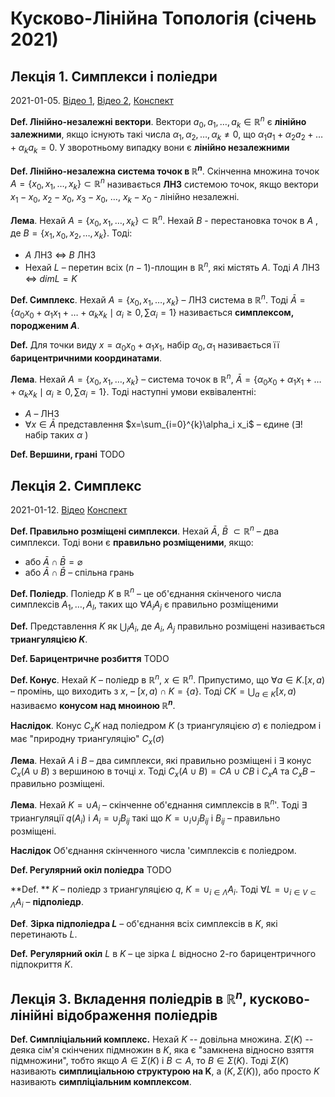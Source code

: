 # Кусково-Лінійна Топологія (січень 2021)

## Лекція 1. Симплекси і поліедри
2021-01-05. [Відео 1](https://youtube.com/watch?v=L0VvA4gL5Es), [Відео 2](https://www.youtube.com/watch?v=hCzaDl4bOkA), [Конспект](./pl_topology/lecture_1.pdf)

**Def. Лінійно-незалежні вектори**.
Вектори $a_{0}, a_{1}, \ldots, a_{k} \in \mathbb{R}^n$ є **лінійно залежними**, якщо існують такі числа $\alpha_{1}, \alpha_{2}, \ldots, \alpha_{k} \neq 0$, що $\alpha_{1}a_{1}+\alpha_{2}a_{2}+\ldots+\alpha_{k} a_{k}=0$.
У зворотньому випадку вони є **лінійно незалежними**

**Def. Лінійно-незалежна система точок в $\mathbb{R}^{n}$**.
Скінченна множина точок $A=\left\{x_{0}, x_{1}, \ldots, x_{k}\right\} \subset \mathbb{R}^{n}$ називається **ЛНЗ** системою точок, якщо вектори $x_{1} - x_{0}$, $x_{2} - x_{0}$, $x_{3} - x_{0}$, $\ldots$, $x_{k} - x_{0}$ - лінійно незалежні.

**Лема**. Нехай $A=\left\{x_{0}, x_{1}, \ldots, x_{k}\right\} \subset \mathbb{R}^{n}$.
Нехай $B$ - перестановка точок в $A$ , де $B = \left\{x_{1}, x_{0}, x_{2}, \ldots, x_{k}\right\}$. Тоді:

- $A$ ЛНЗ $\Leftrightarrow$ $B$ ЛНЗ
- Нехай $L$ – перетин всіх $(n-1)$-площин в $\mathbb{R}^{n}$, які містять $A$. Тоді $A$ ЛНЗ  $\Leftrightarrow$ $dimL=K$

**Def. Симплекс**. Нехай $A=\left\{x_{0}, x_{1}, \ldots, x_{k}\right\}$ – ЛНЗ система в $\mathbb{R}^{n}$. Тоді $\bar{A}=\left\{\alpha_{0}x_{0}+\alpha_{1}x_{1}+\ldots+ \alpha_{k}x_{k}\mid\alpha_{i}\geq0, \sum \alpha_{i}=1\right\}$ називається **симплексом, породженим $A$**.

**Def.** Для точки виду $x=\alpha_{0}x_{0}+\alpha_{1}x_{1}$, набір $\alpha_{0},\alpha_{1}$ називається її **барицентричними координатами**.

**Лема**. Нехай $A=\left\{x_{0}, x_{1}, \ldots, x_{k}\right\}$ – система точок в $\mathbb{R}^{n}$, $\bar{A}=\left\{\alpha_{0}x_{0}+\alpha_{1}x_{1}+\ldots+ \alpha_{k}x_{k}\mid\alpha_{i}\geq0, \sum \alpha_{i}=1\right\}$. Тоді наступні умови еквівалентні:

- $A$ – ЛНЗ
- $\forall x \in \bar{A}$ представлення $x=\sum_{i=0}^{k}\alpha_i x_i$ – єдине ($\exists !$ набір таких $\alpha$ )

**Def. Вершини, грані** TODO

##  Лекція 2. Симплекс
2021-01-12. [Відео](https://www.youtube.com/watch?v=Plqci0HNgvo) [Конспект](./pl_topology/lecture_2.pdf)

**Def. Правильно розміщені симплекси**. Нехай $\bar{A}$, $\bar{B}$ $\subset \mathbb{R}^{n}$ – два симплекси. Тоді вони є **правильно розміщеними**, якщо:

- або $\bar{A} \cap \bar{B}=\varnothing$
- або $\bar{A} \cap \bar{B}$ – спільна грань

**Def. Поліедр**. Поліедр $K$ в $\mathbb{R}^{n}$ – це об'єднання скінченого числа симплексів $A_{1}, \ldots, A_{l}$, таких що $\forall A_{i} A_{j}$ є правильно розміщеними

**Def.** Представлення $K$ як $\bigcup_{i}A_{i}$, де $A_{i}$, $A_{j}$ правильно розміщені називається **триангуляцією $K$**.

**Def. Барицентричне розбиття** TODO

**Def. Конус**. Нехай $K$ – поліедр в $\mathbb{R}^{n}$, $x \in \mathbb{R}^{n}$. Припустимо, що $\forall a \in K. [x,a)$ – промінь, що виходить з $x$, – $[x, a) \cap K = \{a\}$. Тоді $CK=\bigcup_{a \in K} [x, a)$ називаємо **конусом над мноиною $\mathbb{R}^{n}$**.

**Наслідок**. Конус $C_{x}K$ над поліедром $K$ (з триангуляцією $\sigma$) є поліедром і має "природну триангуляцію" $C_{x}(\sigma)$

**Лема**. Нехай $A$ і $B$ – два симплекси, які правильно розміщені і $\exists$ конус $C_x(A\cup B)$ з вершиною  в точці $x$. Тоді $C_x(A \cup B)=CA \cup CB$ і $C_xA$ та $C_xB$ – правильно розміщені.

**Лема**. Нехай $K=\cup A_i$ – скінченне об'єднання симплексів в $\mathbb{R}^{n}$'. Тоді $\exists$ триангуляції $q(A_i)$ і $A_{i}=\cup_{j} {B_{i}}_{j}$ такі що $K=\cup_i \cup_j {B_i}_j$ і ${B_i}_j$ – правильно розміщені.

**Наслідок** Об'єднання скінченного числа 'симплексів є поліедром.

**Def. Регулярний окіл поліедра** TODO

**Def. ** $K$ – поліедр з триангуляцією $q$, $K = \cup_{i \in \Lambda}A_i$. Тоді $\forall L=\cup_{i \in V \subset \Lambda} A_i$ – **підполіедр**.

**Def**. **Зірка підполіедра $L$** – об'єднання всіх симплексів в $K$, які перетинають $L$.

**Def.** **Регулярний окіл** $L$ в $K$ – це зірка $L$ відносно 2-го барицентричного підпокриття $K$.

##  Лекція 3. Вкладення поліедрів в $\mathbb{R}^{n}$, кусково-лінійні відображення поліедрів

**Def. Симпліціальний комплекс.** Нехай $K$ -- довільна множина. $\Sigma(K)$ -- деяка сім'я скінчених підмножин в $K$, яка є "замкнена відносно взяття підмножини", тобто якщо $A \in \Sigma(K)$ і $B \subset A$, то $B \in \Sigma(K)$. Тоді $\Sigma(K)$ називають **симплиціальною структурою на K**, а $(K, \Sigma(K))$, або просто $K$ називають **симпліціальним комплексом**.

